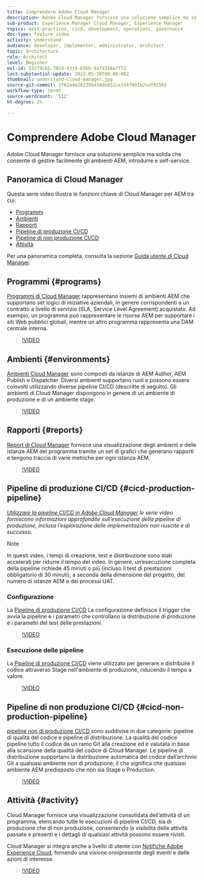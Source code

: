 ```yaml
---
title: Comprendere Adobe Cloud Manager
description: Adobe Cloud Manager fornisce una soluzione semplice ma solida che consente di gestire facilmente gli ambienti AEM, introdurre e self-service.
sub-product: Experience Manager Cloud Manager, Experience Manager
topics: best-practices, cicd, development, operations, governance
doc-type: feature video
activity: understand
audience: developer, implementer, administrator, architect
topic: Architecture
role: Architect
level: Beginner
exl-id: 53279cbb-70c8-4319-b5bb-9a7d350a7f72
last-substantial-update: 2022-05-10T00:00:00Z
thumbnail: understand-cloud-manager.jpg
source-git-commit: 2f02a4e202390434de831ce1547001b2cef01562
workflow-type: tm+mt
source-wordcount: '512'
ht-degree: 2%

---
```


# Comprendere Adobe Cloud Manager

Adobe Cloud Manager fornisce una soluzione semplice ma solida che consente di gestire facilmente gli ambienti AEM, introdurre e self-service.

## Panoramica di Cloud Manager

Questa serie video illustra le funzioni chiave di Cloud Manager per AEM tra cui:

* [Programmi](#programs)
* [Ambienti](#environments)
* [Rapporti](#reports)
* [Pipeline di produzione CI/CD](#cicd-production-pipeline)
* [Pipeline di non produzione CI/CD](#cicd-non-production-pipeline)
* [Attività](#activity)

Per una panoramica completa, consulta la sezione [Guida utente di Cloud Manager](https://experienceleague.adobe.com/docs/experience-manager-cloud-manager/content/introduction.html).

## Programmi {#programs}

[Programmi di Cloud Manager](https://experienceleague.adobe.com/docs/experience-manager-cloud-manager/content/getting-started/program-setup.html) rappresentano insiemi di ambienti AEM che supportano set logici di iniziative aziendali, in genere corrispondenti a un contratto a livello di servizio (SLA, Service Level Agreement) acquistato. Ad esempio, un programma può rappresentare le risorse AEM per supportare i siti Web pubblici globali, mentre un altro programma rappresenta una DAM centrale interna.

>[!VIDEO](https://video.tv.adobe.com/v/26313/?quality=12&learn=on)

## Ambienti {#environments}

[Ambienti Cloud Manager](https://experienceleague.adobe.com/docs/experience-manager-cloud-manager/content/using/managing-environments.html) sono composti da istanze di AEM Author, AEM Publish e Dispatcher. Diversi ambienti supportano ruoli e possono essere coinvolti utilizzando diverse pipeline CI/CD (descritte di seguito). Gli ambienti di Cloud Manager dispongono in genere di un ambiente di produzione e di un ambiente stage.

>[!VIDEO](https://video.tv.adobe.com/v/26318/?quality=12&learn=on)

## Rapporti {#reports}

[Report di Cloud Manager](https://experienceleague.adobe.com/docs/experience-manager-cloud-manager/content/using/monitoring-environments.html) fornisce una visualizzazione degli ambienti e delle istanze AEM del programma tramite un set di grafici che generano rapporti e tengono traccia di varie metriche per ogni istanza AEM.

>[!VIDEO](https://video.tv.adobe.com/v/26315/?quality=12&learn=on)

## Pipeline di produzione CI/CD {#cicd-production-pipeline}

*[Utilizzare la pipeline CI/CD in Adobe Cloud Manager](./use-the-cicd-pipeline-in-cloud-manager-for-aem.md) le serie video forniscono informazioni approfondite sull’esecuzione della pipeline di produzione, inclusa l’esplorazione delle implementazioni non riuscite e di successo.*

>[!NOTE]
>
> In questi video, i tempi di creazione, test e distribuzione sono stati accelerati per ridurre il tempo del video. In genere, un’esecuzione completa della pipeline richiede 45 minuti o più (incluso il test di prestazioni obbligatorio di 30 minuti), a seconda della dimensione del progetto, del numero di istanze AEM e dei processi UAT.

### Configurazione

La [Pipeline di produzione CI/CD](https://experienceleague.adobe.com/docs/experience-manager-cloud-manager/content/using/pipelines/production-pipelines.html) La configurazione definisce il trigger che avvia la pipeline e i parametri che controllano la distribuzione di produzione e i parametri del test delle prestazioni.

>[!VIDEO](https://video.tv.adobe.com/v/26314/?quality=12&learn=on)

### Esecuzione delle pipeline

La [Pipeline di produzione CI/CD](https://experienceleague.adobe.com/docs/experience-manager-cloud-manager/content/using/code-deployment.html) viene utilizzato per generare e distribuire il codice attraverso Stage nell&#39;ambiente di produzione, riducendo il tempo a valore.

>[!VIDEO](https://video.tv.adobe.com/v/26317/?quality=12&learn=on)

## Pipeline di non produzione CI/CD {#cicd-non-production-pipeline}

[pipeline non di produzione CI/CD](https://experienceleague.adobe.com/docs/experience-manager-cloud-manager/content/using/pipelines/production-pipelines.html) sono suddivise in due categorie: pipeline di qualità del codice e pipeline di distribuzione. La qualità del codice pipeline tutto il codice da un ramo Git alla creazione ed è valutata in base alla scansione della qualità del codice di Cloud Manager. Le pipeline di distribuzione supportano la distribuzione automatica del codice dall’archivio Git a qualsiasi ambiente non di produzione, il che significa che qualsiasi ambiente AEM predisposto che non sia Stage o Production.

>[!VIDEO](https://video.tv.adobe.com/v/26316/?quality=12&learn=on)

## Attività {#activity}

Cloud Manager fornisce una visualizzazione consolidata dell’attività di un programma, elencando tutte le esecuzioni di pipeline CI/CD, sia di produzione che di non produzione, consentendo la visibilità delle attività passate e presenti e i dettagli di qualsiasi attività possono essere rivisti.

Cloud Manager si integra anche a livello di utente con [Notifiche Adobe Experience Cloud](https://experienceleague.adobe.com/docs/experience-manager-cloud-manager/content/using/notifications.html), fornendo una visione onnipresente degli eventi e delle azioni di interesse.

>[!VIDEO](https://video.tv.adobe.com/v/26319/?quality=12&learn=on)

